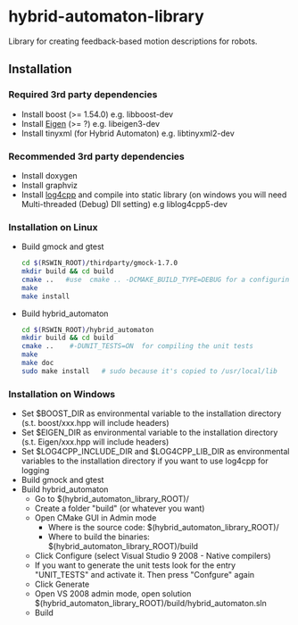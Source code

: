 # hybrid-automaton-library
Library for creating feedback-based motion descriptions for robots.

## Installation

### Required 3rd party dependencies
* Install boost (>= 1.54.0) e.g. libboost-dev
* Install [Eigen](http://eigen.tuxfamily.org/index.php?title=Main_Page) (>= ?) e.g. libeigen3-dev
* Install tinyxml  (for Hybrid Automaton) e.g. libtinyxml2-dev

### Recommended 3rd party dependencies
* Install doxygen
* Install graphviz
* Install [log4cpp](http://log4cpp.sourceforge.net/) and compile into static library (on windows you will need Multi-threaded (Debug) Dll setting) e.g liblog4cpp5-dev

### Installation on Linux
   * Build gmock and gtest
      ```bash
      cd $(RSWIN_ROOT)/thirdparty/gmock-1.7.0
      mkdir build && cd build
      cmake ..   #use  cmake .. -DCMAKE_BUILD_TYPE=DEBUG for a configuring a debug build
      make
      make install
      ```

   * Build hybrid_automaton
      ```bash
      cd $(RSWIN_ROOT)/hybrid_automaton
      mkdir build && cd build
      cmake ..    #-DUNIT_TESTS=ON  for compiling the unit tests
      make
      make doc
      sudo make install   # sudo because it's copied to /usr/local/lib
      ```

### Installation on Windows

 * Set $BOOST_DIR as environmental variable to the installation directory (s.t. boost/xxx.hpp will include headers)
 * Set $EIGEN_DIR as environmental variable to the installation directory (s.t. Eigen/xxx.hpp will include headers)
 * Set $LOG4CPP_INCLUDE_DIR and $LOG4CPP_LIB_DIR as environmental variables to the installation directory if you want to use log4cpp for logging
 * Build gmock and gtest
 * Build hybrid_automaton
     * Go to $(hybrid_automaton_library_ROOT)/
     * Create a folder "build" (or whatever you want)
     * Open CMake GUI in Admin mode
         * Where is the source code: $(hybrid_automaton_library_ROOT)/
         * Where to build the binaries: $(hybrid_automaton_library_ROOT)/build
     * Click Configure (select Visual Studio 9 2008 - Native compilers)
     * If you want to generate the unit tests look for the entry "UNIT_TESTS" and activate it. Then press "Confgure" again
     * Click Generate
     * Open VS 2008 admin mode, open solution $(hybrid_automaton_library_ROOT)/build/hybrid_automaton.sln
     * Build
